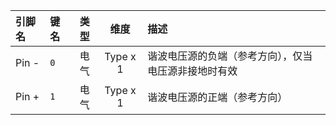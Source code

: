 <!--
DO NOT EDIT THIS FILE DIRECTLY.
This file is generated by tools/comp-docs.js.
All changes will be overwritten by regeneration.
-->

<slot class="model-pins">

| 引脚名 | 键名 | 类型 | 维度 | 描述 |
|:------ |:---- |:----:|:----:|:---- |
| Pin \- | `0` | 电气 | Type x 1 | 谐波电压源的负端（参考方向），仅当电压源非接地时有效 |
| Pin \+ | `1` | 电气 | Type x 1 | 谐波电压源的正端（参考方向） |

</slot>
